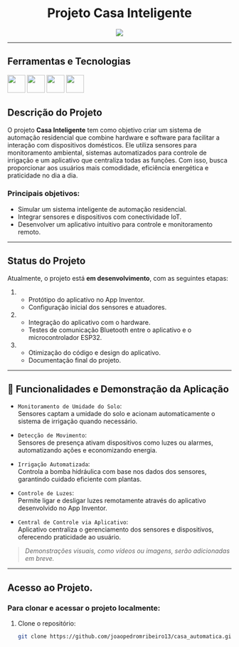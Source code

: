 <h1 align="center">Projeto Casa Inteligente</h1>

<p align="center">
  <img src="http://img.shields.io/static/v1?label=STATUS&message=EM%20DESENVOLVIMENTO&color=GREEN&style=for-the-badge"/>
</p>

---

## Ferramentas e Tecnologias

<img loading="lazy" src="https://cdn.jsdelivr.net/gh/devicons/devicon@latest/icons/cplusplus/cplusplus-original.svg" width="40" height="40"/> <img loading="lazy" src="https://encrypted-tbn0.gstatic.com/images?q=tbn:ANd9GcT-7YgpVL5SmYjtBHrZ_bqsaDHsVNhnC9PBdg&s" width="40" height="40"/> <img loading="lazy" src="https://cdn.jsdelivr.net/gh/devicons/devicon@latest/icons/github/github-original.svg" width="40" height="40"/> <img loading="lazy" src="https://cdn.jsdelivr.net/gh/devicons/devicon@latest/icons/git/git-original.svg" width="40" height="40"/>

## Descrição do Projeto

O projeto **Casa Inteligente** tem como objetivo criar um sistema de automação residencial que combine hardware e software para facilitar a interação com dispositivos domésticos. Ele utiliza sensores para monitoramento ambiental, sistemas automatizados para controle de irrigação e um aplicativo que centraliza todas as funções. Com isso, busca proporcionar aos usuários mais comodidade, eficiência energética e praticidade no dia a dia.

### Principais objetivos:
- Simular um sistema inteligente de automação residencial.
- Integrar sensores e dispositivos com conectividade IoT.
- Desenvolver um aplicativo intuitivo para controle e monitoramento remoto.

---

## Status do Projeto

Atualmente, o projeto está **em desenvolvimento**, com as seguintes etapas:  
1. - Protótipo do aplicativo no App Inventor.
   - Configuração inicial dos sensores e atuadores.

2. - Integração do aplicativo com o hardware.
   - Testes de comunicação Bluetooth entre o aplicativo e o microcontrolador ESP32.
     
3. - Otimização do código e design do aplicativo.  
   - Documentação final do projeto.

---

## :hammer: Funcionalidades e Demonstração da Aplicação

- `Monitoramento de Umidade do Solo`:  
  Sensores captam a umidade do solo e acionam automaticamente o sistema de irrigação quando necessário.  

- `Detecção de Movimento`:  
  Sensores de presença ativam dispositivos como luzes ou alarmes, automatizando ações e economizando energia.  

- `Irrigação Automatizada`:  
  Controla a bomba hidráulica com base nos dados dos sensores, garantindo cuidado eficiente com plantas.  

- `Controle de Luzes`:  
  Permite ligar e desligar luzes remotamente através do aplicativo desenvolvido no App Inventor.  

- `Central de Controle via Aplicativo`:  
  Aplicativo centraliza o gerenciamento dos sensores e dispositivos, oferecendo praticidade ao usuário.

> *Demonstrações visuais, como vídeos ou imagens, serão adicionadas em breve.*

---

## Acesso ao Projeto.
### Para clonar e acessar o projeto localmente:
1. Clone o repositório:  
   ```bash
   git clone https://github.com/joaopedromribeiro13/casa_automatica.git

